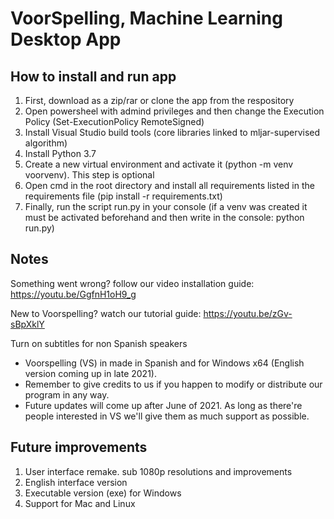 # VoorSpelling, Machine Learning Desktop App

## How to install and run app

1. First, download as a zip/rar or clone the app from the respository
2. Open powersheel with admind privileges and then change the Execution Policy (Set-ExecutionPolicy RemoteSigned)
3. Install Visual Studio build tools (core libraries linked to mljar-supervised algorithm)
4. Install Python 3.7
5. Create a new virtual environment and activate it (python -m venv voorvenv). This step is optional
6. Open cmd in the root directory and install all requirements listed in the requirements file (pip install -r requirements.txt)
7. Finally, run the script run.py in your console (if a venv was created it must be activated beforehand and then write in the console: python run.py)

## Notes

Something went wrong? follow our video installation guide: https://youtu.be/GgfnH1oH9_g

New to Voorspelling? watch our tutorial guide: https://youtu.be/zGv-sBpXklY

Turn on subtitles for non Spanish speakers

- Voorspelling (VS) in made in Spanish and for Windows x64 (English version coming up in late 2021).
- Remember to give credits to us if you happen to modify or distribute our program in any way.
- Future updates will come up after June of 2021. As long as there're people interested in VS we'll give them as much support as possible.

## Future improvements

1. User interface remake. sub 1080p resolutions and improvements
2. English interface version
3. Executable version (exe) for Windows
4. Support for Mac and Linux